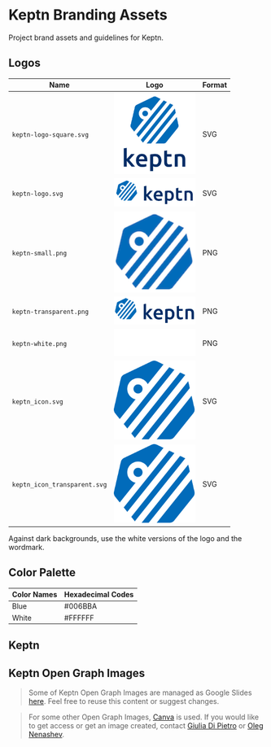 # Keptn Branding Assets

Project brand assets and guidelines for Keptn.

## Logos

| Name                         | Logo                                                       | Format |
| ---------------------------- | ---------------------------------------------------------- | ------ |
| `keptn-logo-square.svg`      | <img src="./logos/keptn-logo-square.svg" width="160">      | SVG    |
| `keptn-logo.svg`             | <img src="./logos/keptn-logo.svg" width="160">             | SVG    |
| `keptn-small.png`            | <img src="./logos/keptn-small.png" width="160">            | PNG    |
| `keptn-transparent.png`      | <img src="./logos/keptn-transparent.png" width="160">      | PNG    |
| `keptn-white.png`            | <img src="./logos/keptn-white.png" width="160">            | PNG    |
| `keptn_icon.svg`             | <img src="./logos/keptn_icon.svg" width="160">             | SVG    |
| `keptn_icon_transparent.svg` | <img src="./logos/keptn_icon_transparent.svg" width="160"> | SVG    |

Against dark backgrounds, use the white versions of the logo and the wordmark.

## Color Palette

| Color Names | Hexadecimal Codes |
| ----------- | ----------------- |
| Blue        | #006BBA           |
| White       | #FFFFFF           |

## Keptn

## Keptn Open Graph Images

> Some of Keptn Open Graph Images are managed as Google Slides [here](https://docs.google.com/presentation/d/1VZu_PkqQldmlAJuGhZQOdFmBPvhG5AaZ9RV1GL6w3Vw/edit?usp=sharing).
> Feel free to reuse this content or suggest changes.

> For some other Open Graph Images, [Canva](https://www.canva.com/en_gb/) is used.
> If you would like to get access or get an image created,
> contact [Giulia Di Pietro](https://github.com/Giulia-dipietro) or [Oleg Nenashev](https://github.com/oleg-nenashev/).
